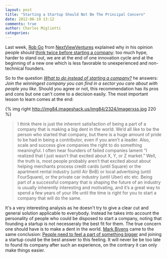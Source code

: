 ```yaml
---
layout: post
title: "Starting a Startup Should Not Be The Principal Concern"
date: 2012-06-19 13:12
comments: true
author: Charles Miglietti
categories: 
---
```


Last week, [Rob Go](http://robgo.org/about/) from [NextViewVentures](http://nextviewventures.com/) 
explained why in his opinion people should [think twice before starting a
company](http://robgo.org/2012/05/14/think-twice-before-starting-a-company/): too much 
hype, harder to stand out, we are at the end of one innovation cycle and at the beginning of a new one 
which is less favorable to unexperienced and non-technical founders.  
 
So to the question [_What to do instead of starting a company?_](http://robgo.org/2012/06/10/what-to-do-instead-of-starting-a-company/)
he answers: _Join the winningest company you can find in a sector you care about with people you like_. 
Should you agree or not, this recommendation has its pros and cons but one can't come to 
a decision easily. The most important lesson to learn comes at the end:  

{% img right http://img84.imageshack.us/img84/2324/imagerxss.jpg 220 %}

>I think there is just the inherent satisfaction of being a part of a 
>company that is making a big dent in the world.  We’d all like to be the
>person who started that company, but there is a huge amount of pride to
>be had in being a contributor, even if you aren’t a leader.  Also, 
>scale and success give companies the right to do something meaningful.
>I often hear founders of failed companies lament “I realized that I
>just wasn’t that excited about X, Y, or Z market.”  Well, the truth
>is, most people probably aren’t that excited about about helping
>merchants process credit cards (until Square) or the apartment
>rental industry (until Air BnB) or local advertising (until FourSquare), 
>or the private car industry (until Uber) etc etc. Being part of a successful
>company that is shaping the future of an industry is usually inherently
>interesting and motivating, and it’s a great way to spend a few years 
>of your life until the time is right for you to start a company that will do the same.

It's a very interesting analysis as he doesn't try to give a clear cut
and general solution applicable to everybody. Instead he takes into
account the personality of people who could be disposed to start a
company, noting that founding a startup is not necesseraly the best fit for them. 
The true concern one should have is to make a dent in the world. [Mark Bivens](http://markbivens.com/m/about)
came to the same conclusion: [People need to feel a part of something bigger](http://markbivens.com/m/archives/feeling-a-part-of-something-bigger)
and joining a startup could be the best answer to this feeling. It will never be 
be too late to found its company after such an experience, on the
contrary it can only make things easier. 

